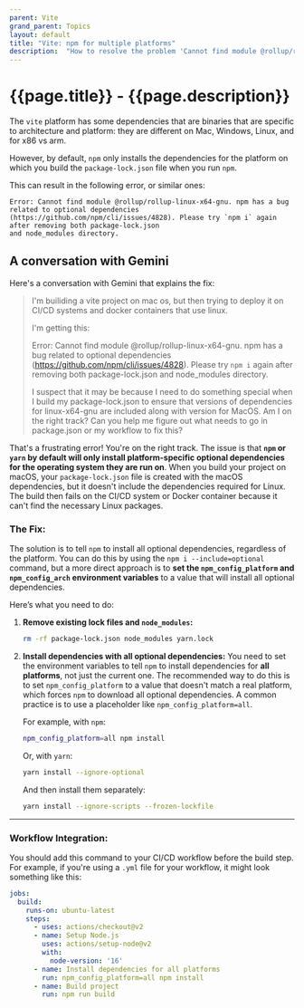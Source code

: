 ```yaml
---
parent: Vite
grand_parent: Topics
layout: default
title: "Vite: npm for multiple platforms"
description:  "How to resolve the problem 'Cannot find module @rollup/rollup-linux-x64-gnu' "
---
```


# {{page.title}} - {{page.description}}

The `vite` platform has some dependencies that are binaries that are specific to architecture and platform: they are different on Mac, Windows, Linux, and for x86 vs arm.

However, by default, `npm` only installs the dependencies for the platform on which you build the `package-lock.json` file when you run `npm`.

This can result in the following error, or similar ones:

```
Error: Cannot find module @rollup/rollup-linux-x64-gnu. npm has a bug related to optional dependencies
(https://github.com/npm/cli/issues/4828). Please try `npm i` again after removing both package-lock.json
and node_modules directory.
```

## A conversation with Gemini 

Here's a conversation with Gemini that explains the fix:

> I'm builiding a vite project on mac os, but then trying to deploy it on CI/CD systems and docker containers that use linux.
>
> I'm getting this:
>
> Error: Cannot find module @rollup/rollup-linux-x64-gnu. npm has a bug related to optional dependencies (https://github.com/npm/cli/issues/4828). Please try `npm i` again after removing both package-lock.json and node_modules directory.
>
> I suspect that it may be because I need to do something special when I build my package-lock.json to ensure that versions of dependencies for linux-x64-gnu are included along with version for MacOS. Am I on the right track? Can you help me figure out what needs to go in package.json or my workflow to fix this?

That's a frustrating error! You're on the right track. The issue is that **`npm` or `yarn` by default will only install platform-specific optional dependencies for the operating system they are run on**. When you build your project on macOS, your `package-lock.json` file is created with the macOS dependencies, but it doesn't include the dependencies required for Linux. The build then fails on the CI/CD system or Docker container because it can't find the necessary Linux packages.

### The Fix:

The solution is to tell `npm` to install all optional dependencies, regardless of the platform. You can do this by using the `npm i --include=optional` command, but a more direct approach is to **set the `npm_config_platform` and `npm_config_arch` environment variables** to a value that will install all optional dependencies.

Here’s what you need to do:

1.  **Remove existing lock files and `node_modules`:**
    ```bash
    rm -rf package-lock.json node_modules yarn.lock
    ```
2.  **Install dependencies with all optional dependencies:**
    You need to set the environment variables to tell `npm` to install dependencies for **all platforms**, not just the current one. The recommended way to do this is to set `npm_config_platform` to a value that doesn't match a real platform, which forces `npm` to download all optional dependencies. A common practice is to use a placeholder like `npm_config_platform=all`.

    For example, with `npm`:
    ```bash
    npm_config_platform=all npm install
    ```

    Or, with `yarn`:
    ```bash
    yarn install --ignore-optional
    ```
    And then install them separately:
    ```bash
    yarn install --ignore-scripts --frozen-lockfile
    ```

---

### Workflow Integration:

You should add this command to your CI/CD workflow before the build step. For example, if you're using a `.yml` file for your workflow, it might look something like this:

```yaml
jobs:
  build:
    runs-on: ubuntu-latest
    steps:
      - uses: actions/checkout@v2
      - name: Setup Node.js
        uses: actions/setup-node@v2
        with:
          node-version: '16'
      - name: Install dependencies for all platforms
        run: npm_config_platform=all npm install
      - name: Build project
        run: npm run build
```

